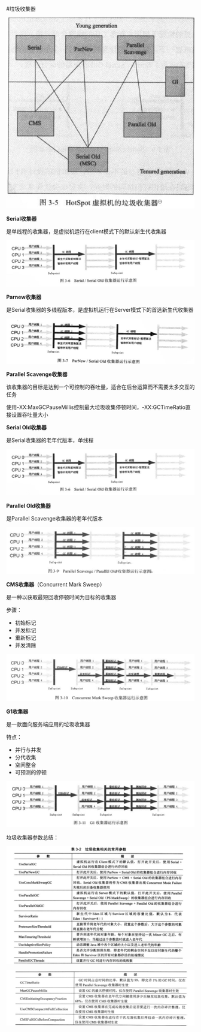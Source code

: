 #垃圾收集器

![image](https://github.com/yuanxingkefou/Learn-to-Java/blob/master/JavaSE/01-JVM/image/HotSpot_GC.png)

**Serial收集器**

是单线程的收集器，是虚拟机运行在client模式下的默认新生代收集器

![image](https://github.com/yuanxingkefou/Learn-to-Java/blob/master/JavaSE/01-JVM/image/Serial.png)

**Parnew收集器**

是Serial收集器的多线程版本，是虚拟机运行在Server模式下的首选新生代收集器

![image](https://github.com/yuanxingkefou/Learn-to-Java/blob/master/JavaSE/01-JVM/image/ParNew.png)

**Parallel Scavenge收集器**

该收集器的目标是达到一个可控制的吞吐量，适合在后台运算而不需要太多交互的任务

使用-XX:MaxGCPauseMillis控制最大垃圾收集停顿时间，-XX:GCTimeRatio直接设置吞吐量大小

**Serial Old收集器**

是Serial收集器的老年代版本，单线程

![image](https://github.com/yuanxingkefou/Learn-to-Java/blob/master/JavaSE/01-JVM/image/Serial.png)

**Parallel Old收集器**

是Parallel Scavenge收集器的老年代版本

![image](https://github.com/yuanxingkefou/Learn-to-Java/blob/master/JavaSE/01-JVM/image/Parallel_Old.png)

**CMS收集器**（Concurrent Mark Sweep）

是一种以获取最短回收停顿时间为目标的收集器

步骤：
* 初始标记
* 并发标记
* 重新标记
* 并发清除

![image](https://github.com/yuanxingkefou/Learn-to-Java/blob/master/JavaSE/01-JVM/image/CMS.png)

**G1收集器**

是一款面向服务端应用的垃圾收集器

特点：
* 并行与并发
* 分代收集
* 空间整合
* 可预测的停顿

![image](https://github.com/yuanxingkefou/Learn-to-Java/blob/master/JavaSE/01-JVM/image/G1.png)

垃圾收集器参数总结：

![image](https://github.com/yuanxingkefou/Learn-to-Java/blob/master/JavaSE/01-JVM/image/GC_parameter.png)

![image](https://github.com/yuanxingkefou/Learn-to-Java/blob/master/JavaSE/01-JVM/image/GC_parameter_2.png)





